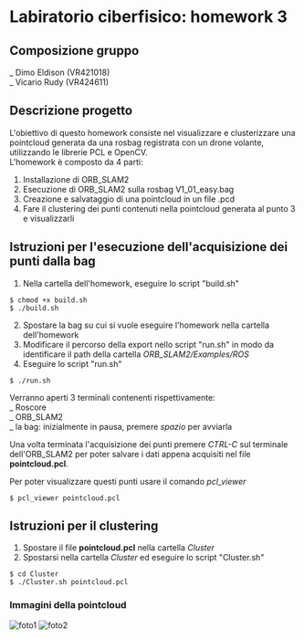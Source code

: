 # Labiratorio ciberfisico: homework 3

## Composizione gruppo
_ Dimo Eldison (VR421018)<br>
_ Vicario Rudy (VR424611)<br>

## Descrizione progetto
L'obiettivo di questo homework consiste nel visualizzare e clusterizzare una pointcloud generata da una rosbag registrata con un drone volante, utilizzando le librerie PCL e OpenCV.<br>
L'homework è composto da 4 parti:<br>
1) Installazione di ORB_SLAM2<br>
2) Esecuzione di ORB_SLAM2 sulla rosbag V1_01_easy.bag<br>
3) Creazione e salvataggio di una pointcloud in un file .pcd<br>
4) Fare il clustering dei punti contenuti nella pointcloud generata al punto 3 e visualizzarli<br>

## Istruzioni per l'esecuzione dell'acquisizione dei punti dalla bag
1. Nella cartella dell'homework, eseguire lo script "build.sh"<br>
```console
$ chmod +x build.sh
$ ./build.sh
```
2. Spostare la bag su cui si vuole eseguire l'homework nella cartella dell'homework<br>
3. Modificare il percorso della export nello script "run.sh" in modo da identificare il path della cartella <i>ORB_SLAM2/Examples/ROS</i><br>
4. Eseguire lo script "run.sh"<br>
```console
$ ./run.sh
```
Verranno aperti 3 terminali contenenti rispettivamente:<br>
_ Roscore<br>
_ ORB_SLAM2<br>
_ la bag: inizialmente in pausa, premere <i>spazio</i> per avviarla<br>

Una volta terminata l'acquisizione dei punti premere <i>CTRL-C</i> sul terminale dell'ORB_SLAM2 per poter salvare i dati appena acquisiti nel file <b>pointcloud.pcl</b>.

Per poter visualizzare questi punti usare il comando <i>pcl_viewer</i><br>
```console
$ pcl_viewer pointcloud.pcl
```

## Istruzioni per il clustering
1. Spostare il file <b>pointcloud.pcl</b> nella cartella <i>Cluster</i><br>
2. Spostarsi nella cartella <i>Cluster</i> ed eseguire lo script "Cluster.sh"<br>
```console
$ cd Cluster
$ ./Cluster.sh pointcloud.pcl
```

### Immagini della pointcloud
![foto1](images/foto1.jpeg "foto1")
![foto2](images/foto2.jpeg "foto2")
